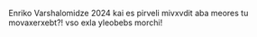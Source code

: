 Enriko Varshalomidze 2024
kai es pirveli mivxvdit aba meores tu movaxerxebt?! 
vso exla yleobebs morchi! 
